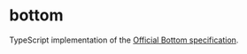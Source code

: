 # bottom

TypeScript implementation of the [Official Bottom specification](https://github.com/bottom-software-foundation/spec).
